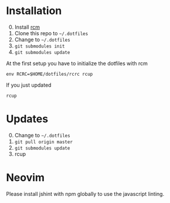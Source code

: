 # Installation

0. Install [rcm](https://github.com/thoughtbot/rcm)
0. Clone this repo to ```~/.dotfiles```
0. Change to ```~/.dotfiles```
0. ```git submodules init```
0. ```git submodules update```

At the first setup you have to initialize the dotfiles with rcm

	env RCRC=$HOME/dotfiles/rcrc rcup

If you just updated

    rcup

# Updates

0. Change to ```~/.dotfiles```
0. ```git pull origin master```
0. ```git submodules update```
0. rcup

# Neovim

Please install jshint with npm globally to use the javascript linting.
